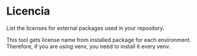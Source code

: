 # Licencia

List the licenses for external packages used in your repository.

This tool gets license name from installed package for each environment. Therefore, if you are using venv, you need to install it every venv.
